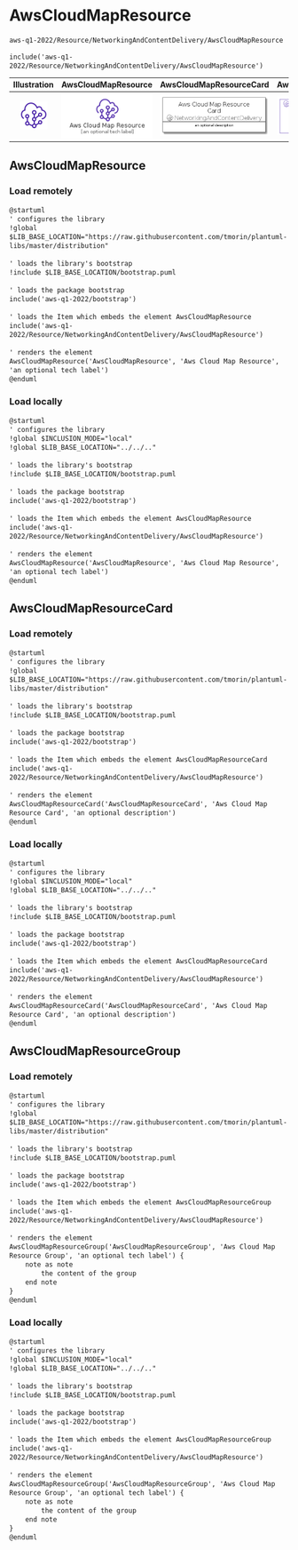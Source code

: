 # AwsCloudMapResource


```text
aws-q1-2022/Resource/NetworkingAndContentDelivery/AwsCloudMapResource
```

```text
include('aws-q1-2022/Resource/NetworkingAndContentDelivery/AwsCloudMapResource')
```



| Illustration | AwsCloudMapResource | AwsCloudMapResourceCard | AwsCloudMapResourceGroup |
| :---: | :---: | :---: | :---: |
| ![illustration for Illustration](../../../aws-q1-2022/Resource/NetworkingAndContentDelivery/AwsCloudMapResource.png) | ![illustration for AwsCloudMapResource](../../../aws-q1-2022/Resource/NetworkingAndContentDelivery/AwsCloudMapResource.Local.png) | ![illustration for AwsCloudMapResourceCard](../../../aws-q1-2022/Resource/NetworkingAndContentDelivery/AwsCloudMapResourceCard.Local.png) | ![illustration for AwsCloudMapResourceGroup](../../../aws-q1-2022/Resource/NetworkingAndContentDelivery/AwsCloudMapResourceGroup.Local.png) |




## AwsCloudMapResource

### Load remotely
```plantuml
@startuml
' configures the library
!global $LIB_BASE_LOCATION="https://raw.githubusercontent.com/tmorin/plantuml-libs/master/distribution"

' loads the library's bootstrap
!include $LIB_BASE_LOCATION/bootstrap.puml

' loads the package bootstrap
include('aws-q1-2022/bootstrap')

' loads the Item which embeds the element AwsCloudMapResource
include('aws-q1-2022/Resource/NetworkingAndContentDelivery/AwsCloudMapResource')

' renders the element
AwsCloudMapResource('AwsCloudMapResource', 'Aws Cloud Map Resource', 'an optional tech label')
@enduml
```

### Load locally
```plantuml
@startuml
' configures the library
!global $INCLUSION_MODE="local"
!global $LIB_BASE_LOCATION="../../.."

' loads the library's bootstrap
!include $LIB_BASE_LOCATION/bootstrap.puml

' loads the package bootstrap
include('aws-q1-2022/bootstrap')

' loads the Item which embeds the element AwsCloudMapResource
include('aws-q1-2022/Resource/NetworkingAndContentDelivery/AwsCloudMapResource')

' renders the element
AwsCloudMapResource('AwsCloudMapResource', 'Aws Cloud Map Resource', 'an optional tech label')
@enduml
```

## AwsCloudMapResourceCard

### Load remotely
```plantuml
@startuml
' configures the library
!global $LIB_BASE_LOCATION="https://raw.githubusercontent.com/tmorin/plantuml-libs/master/distribution"

' loads the library's bootstrap
!include $LIB_BASE_LOCATION/bootstrap.puml

' loads the package bootstrap
include('aws-q1-2022/bootstrap')

' loads the Item which embeds the element AwsCloudMapResourceCard
include('aws-q1-2022/Resource/NetworkingAndContentDelivery/AwsCloudMapResource')

' renders the element
AwsCloudMapResourceCard('AwsCloudMapResourceCard', 'Aws Cloud Map Resource Card', 'an optional description')
@enduml
```

### Load locally
```plantuml
@startuml
' configures the library
!global $INCLUSION_MODE="local"
!global $LIB_BASE_LOCATION="../../.."

' loads the library's bootstrap
!include $LIB_BASE_LOCATION/bootstrap.puml

' loads the package bootstrap
include('aws-q1-2022/bootstrap')

' loads the Item which embeds the element AwsCloudMapResourceCard
include('aws-q1-2022/Resource/NetworkingAndContentDelivery/AwsCloudMapResource')

' renders the element
AwsCloudMapResourceCard('AwsCloudMapResourceCard', 'Aws Cloud Map Resource Card', 'an optional description')
@enduml
```

## AwsCloudMapResourceGroup

### Load remotely
```plantuml
@startuml
' configures the library
!global $LIB_BASE_LOCATION="https://raw.githubusercontent.com/tmorin/plantuml-libs/master/distribution"

' loads the library's bootstrap
!include $LIB_BASE_LOCATION/bootstrap.puml

' loads the package bootstrap
include('aws-q1-2022/bootstrap')

' loads the Item which embeds the element AwsCloudMapResourceGroup
include('aws-q1-2022/Resource/NetworkingAndContentDelivery/AwsCloudMapResource')

' renders the element
AwsCloudMapResourceGroup('AwsCloudMapResourceGroup', 'Aws Cloud Map Resource Group', 'an optional tech label') {
    note as note
        the content of the group
    end note
}
@enduml
```

### Load locally
```plantuml
@startuml
' configures the library
!global $INCLUSION_MODE="local"
!global $LIB_BASE_LOCATION="../../.."

' loads the library's bootstrap
!include $LIB_BASE_LOCATION/bootstrap.puml

' loads the package bootstrap
include('aws-q1-2022/bootstrap')

' loads the Item which embeds the element AwsCloudMapResourceGroup
include('aws-q1-2022/Resource/NetworkingAndContentDelivery/AwsCloudMapResource')

' renders the element
AwsCloudMapResourceGroup('AwsCloudMapResourceGroup', 'Aws Cloud Map Resource Group', 'an optional tech label') {
    note as note
        the content of the group
    end note
}
@enduml
```

